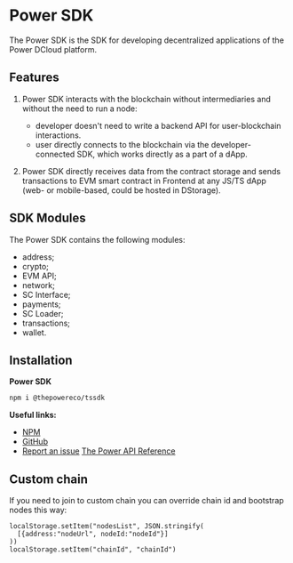 # Power SDK

The Power SDK is the SDK for developing decentralized applications of the Power DCloud platform.

## Features

1. Power SDK interacts with the blockchain without intermediaries and without the need to run a node:

   - developer doesn't need to write a backend API for user-blockchain interactions.
   - user directly connects to the blockchain via the developer-connected SDK, which works directly as a part of a dApp.

2. Power SDK directly receives data from the contract storage and sends transactions to EVM smart contract in Frontend at any JS/TS dApp (web- or mobile-based, could be hosted in DStorage).

## SDK Modules

The Power SDK contains the following modules:

- address;
- crypto;
- EVM API;
- network;
- SC Interface;
- payments;
- SC Loader;
- transactions;
- wallet.

## Installation

**Power SDK**

```bash
npm i @thepowereco/tssdk
```

**Useful links:**

- [NPM](https://www.npmjs.com/package/@thepowereco/tssdk)
- [GitHub](https://github.com/thepower/power_hub/tree/master/packages/tssdk/src/libs)
- [Report an issue](https://github.com/thepower/power_hub/issues)
  [The Power API Reference](https://doc.thepower.io/docs/Build/api/api-reference)

## Custom chain

If you need to join to custom chain you can override chain id and bootstrap nodes this way:

    localStorage.setItem("nodesList", JSON.stringify(
      [{address:"nodeUrl", nodeId:"nodeId"}]
    ))
    localStorage.setItem("chainId", "chainId")
